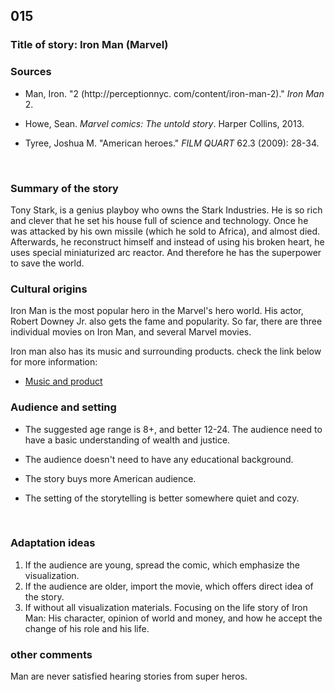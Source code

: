 ## 015
### Title of story: Iron Man (Marvel)



### Sources

* Man, Iron. "2 (http://perceptionnyc. com/content/iron-man-2)." *Iron Man* 2.

* Howe, Sean. *Marvel comics: The untold story*. Harper Collins, 2013.

* Tyree, Joshua M. "American heroes." *FILM QUART* 62.3 (2009): 28-34.

  ​

### Summary of the story
Tony Stark, is a genius playboy who owns the Stark Industries. He is so rich and clever that he set his house full of science and technology.  Once he was attacked by his own missile (which he sold to Africa), and almost died. Afterwards, he reconstruct himself and instead of using his broken heart, he uses special miniaturized arc reactor. And therefore he has the superpower to save the world.



### Cultural origins
Iron Man is the most popular hero in the Marvel's hero world. His actor, Robert Downey Jr. also gets the fame and popularity. So far, there are three individual movies on Iron Man, and several Marvel movies.

Iron man also has its music and surrounding products. check the link below for more information:

* [Music and product](https://en.wikipedia.org/wiki/Iron_Man_2008_film#Music)



### Audience and setting
* The suggested age range is 8+, and better 12-24. The audience need to have a basic understanding of wealth and justice. 

* The audience doesn't need to have any educational background.

* The story buys more American audience.

* The setting of the storytelling is better somewhere quiet and cozy. 

  ​

### Adaptation ideas

1. If the audience are young, spread the comic, which emphasize the visualization.
2. If the audience are older, import the movie, which offers direct idea of the story.
3. If without all visualization materials. Focusing on the life story of Iron Man: His character, opinion of world and money, and how he accept the change of his role and his life.



### other comments

Man are never satisfied hearing stories from super heros.
